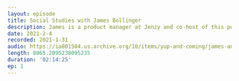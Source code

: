 ```yaml
---
layout: episode
title: Social Studies with James Bollinger
description: James is a product manager at Jenzy and co-host of this podcast! We discuss his upbringing in northern Virginia, cleaning toilets at Harvard, ignoring your friends to work at the world's largest beer company, and caffeinated conversations with lawyers.
date: 2021-2-4
recorded: 2021-1-31
audio: https://ia801504.us.archive.org/10/items/yup-and-coming/james-andy-combined-v2.mp3
length: 8065.2095238095235
duration: '02:14:25'
ep: 1
---
```


